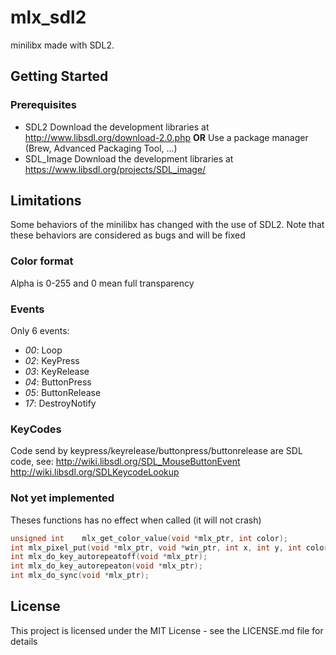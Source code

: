 # mlx_sdl2
minilibx made with SDL2.
## Getting Started
### Prerequisites
 * SDL2
Download the development libraries at http://www.libsdl.org/download-2.0.php
**OR**
Use a package manager (Brew, Advanced Packaging Tool, ...)
 * SDL_Image
 Download the development libraries at https://www.libsdl.org/projects/SDL_image/

## Limitations
Some behaviors of the minilibx has changed with the use of SDL2. Note that these behaviors are considered as bugs and will be fixed
### Color format
Alpha is 0-255 and 0 mean full transparency
### Events
Only 6 events:
* _00_: Loop
* _02_: KeyPress
* _03_: KeyRelease
* _04_: ButtonPress
* _05_: ButtonRelease
* _17_: DestroyNotify
### KeyCodes
Code send by keypress/keyrelease/buttonpress/buttonrelease are SDL code,
 see:
 http://wiki.libsdl.org/SDL_MouseButtonEvent
 http://wiki.libsdl.org/SDLKeycodeLookup
### Not yet implemented
Theses functions has no effect when called (it will not crash)
```c
unsigned int	mlx_get_color_value(void *mlx_ptr, int color);
int	mlx_pixel_put(void *mlx_ptr, void *win_ptr, int x, int y, int color);
int	mlx_do_key_autorepeatoff(void *mlx_ptr);
int	mlx_do_key_autorepeaton(void *mlx_ptr);
int	mlx_do_sync(void *mlx_ptr);
```
## License
This project is licensed under the MIT License - see the LICENSE.md file for details
